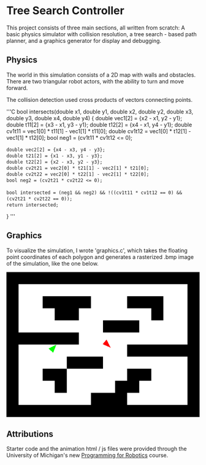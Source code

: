 # Tree Search Controller
This project consists of three main sections, all written from scratch: A basic physics simulator with collision resolution, a tree search - based path planner, and a graphics generator for display and debugging.

## Physics
The world in this simulation consists of a 2D map with walls and obstacles. There are two triangular robot actors, with the ability to turn and move forward.

The collision detection used cross products of vectors connecting points.

'''C
bool intersects(double x1, double y1, double x2, double y2,
                double x3, double y3, double x4, double y4) {
    double vec1[2] = {x2 - x1, y2 - y1};
    double t11[2] = {x3 - x1, y3 - y1};
    double t12[2] = {x4 - x1, y4 - y1};
    double cv1t11 = vec1[0] * t11[1] - vec1[1] * t11[0];
    double cv1t12 = vec1[0] * t12[1] - vec1[1] * t12[0];
    bool neg1 = (cv1t11 * cv1t12 <= 0);

    double vec2[2] = {x4 - x3, y4 - y3};
    double t21[2] = {x1 - x3, y1 - y3};
    double t22[2] = {x2 - x3, y2 - y3};
    double cv2t21 = vec2[0] * t21[1] - vec2[1] * t21[0];
    double cv2t22 = vec2[0] * t22[1] - vec2[1] * t22[0];
    bool neg2 = (cv2t21 * cv2t22 <= 0);

    bool intersected = (neg1 && neg2) && !((cv1t11 * cv1t12 == 0) && (cv2t21 * cv2t22 == 0));
    return intersected;
}
'''

## Graphics
To visualize the simulation, I wrote 'graphics.c', which takes the floating point coordinates of each polygon and generates a rasterized .bmp image of the simulation, like the one below.

![Animation Example](chase_20_0_20.bmp)

## Attributions
Starter code and the animation html / js files were provided through the University of Michigan's new [Programming for Robotics](https://robotics.umich.edu/academic-program/courses/rob599-f19/) course. 
